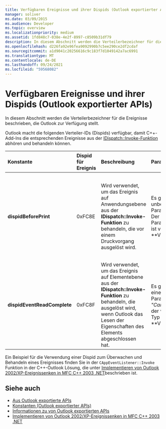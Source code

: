 ```yaml
---
title: Verfügbaren Ereignisse und ihrer Dispids (Outlook exportierter APIs)
manager: soliver
ms.date: 03/09/2015
ms.audience: Developer
ms.topic: overview
ms.localizationpriority: medium
ms.assetid: 1fd848c7-038e-4e2f-8997-c8509b31df79
description: In diesem Abschnitt werden die Verteilerbezeichner für die Ereignisse beschrieben, die Outlook zur Verfügung stellt.
ms.openlocfilehash: d226fa92e96fea9092990b7c5ee290ce2df2cdaf
ms.sourcegitcommit: a1d9041c20256616c9c183f7d1049142a7ac6991
ms.translationtype: MT
ms.contentlocale: de-DE
ms.lasthandoff: 09/24/2021
ms.locfileid: "59568082"
---
```

# <a name="available-events-and-their-dispids-outlook-exported-apis"></a>Verfügbaren Ereignisse und ihrer Dispids (Outlook exportierter APIs)

In diesem Abschnitt werden die Verteilerbezeichner für die Ereignisse beschrieben, die Outlook zur Verfügung stellt.
  
Outlook macht die folgenden Verteiler-IDs (Dispids) verfügbar, damit C++-Add-Ins die entsprechenden Ereignisse aus der [IDispatch::Invoke-Funktion](https://docs.microsoft.com/previous-versions/windows/desktop/api/oaidl/nf-oaidl-idispatch-invoke) abhören und behandeln können. 
  
|**Konstante**|**Dispid für Ereignis**|**Beschreibung**|**Parameter**|**Bemerkungen**|
|:-----|:-----|:-----|:-----|:-----|
|**dispidBeforePrint** <br/> |0xFC8E  <br/> |Wird verwendet, um das Ereignis auf Anwendungsebene aus der **IDispatch::Invoke-Funktion** zu behandeln, die vor einem Druckvorgang ausgelöst wird.  <br/> | Es gibt 2 unbenannte Parameter:  <br/>  Der erste Parameter ist vom Typ **VT_BOOL|VT_BREF**. Geben Sie **VARIANT_TRUE** in diesem Parameter zurück, um das Ereignis abzubrechen.  <br/>  Der zweite Parameter wird nicht verwendet und sollte ignoriert werden.  <br/> |Diese Dispid ist seit Outlook 2010 verfügbar.  <br/> |
|**dispidEventReadComplete** <br/> |0xFC8F  <br/> |Wird verwendet, um das Ereignis auf Elementebene aus der **IDispatch::Invoke-Funktion** zu behandeln, die ausgelöst wird, wenn Outlook das Lesen der Eigenschaften des Elements abgeschlossen hat.  <br/> |Es gibt nur einen Parameter  _"Cancel",_ der vom Typ **VT_BOOL|VT_BREF**. Geben Sie **VARIANT_TRUE** in diesem Parameter zurück, um den Lesevorgang abzubrechen.  <br/> |Diese Dispid ist seit Outlook 2010 verfügbar.  <br/> Dieses Ereignis entspricht dem Exchange Client Extensions (ECE)-Ereignis **IExchExtMessageEvents::OnReadComplete** und auch dem **ReadComplete-Ereignis,** das dem Objektmodell seit Outlook 2013 hinzugefügt wurde.  <br/> |
   
Ein Beispiel für die Verwendung einer Dispid zum Überwachen und Behandeln eines Ereignisses finden Sie in der `CAppEventListener::Invoke` Funktion in der C++-Outlook Lösung, die unter [Implementieren von Outlook 2002/XP-Ereignissenken in MFC C++ 2003 .NET](https://www.codeproject.com/Articles/4230/Implementing-Outlook-2002-XP-Event-Sinks-in-MFC-C)beschrieben ist.
  
## <a name="see-also"></a>Siehe auch

- [Aus Outlook exportierte APIs](outlook-exported-apis.md)
- [Konstanten (Outlook exportierter APIs)](constants-outlook-exported-apis.md)
- [Informationen zu von Outlook exportierten APIs](about-apis-exported-by-outlook.md)
- [Implementieren von Outlook 2002/XP-Ereignissenken in MFC C++ 2003 .NET](https://www.codeproject.com/Articles/4230/Implementing-Outlook-2002-XP-Event-Sinks-in-MFC-C)

